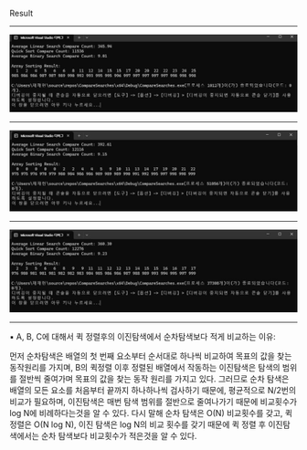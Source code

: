 Result 

---
![](https://github.com/JHONEY-076/5702216-Chae-Jae-Heon/blob/master/15-compareSearches/CompareSearches/%ED%99%94%EB%A9%B4%20%EC%BA%A1%EC%B2%98%202024-11-26%20230332.jpg)

---

![](https://github.com/JHONEY-076/5702216-Chae-Jae-Heon/blob/master/15-compareSearches/CompareSearches/%ED%99%94%EB%A9%B4%20%EC%BA%A1%EC%B2%98%202024-11-26%20230354.jpg)

---

![](https://github.com/JHONEY-076/5702216-Chae-Jae-Heon/blob/master/15-compareSearches/CompareSearches/%ED%99%94%EB%A9%B4%20%EC%BA%A1%EC%B2%98%202024-11-26%20230413.jpg)

---


▪ A, B, C에 대해서 퀵 정렬후의 이진탐색에서 순차탐색보다 적게 비교하는 이유:

먼저 순차탐색은 배열의 첫 번째 요소부터 순서대로 하나씩 비교하여 목표의 값을 찾는 동작원리를 가지며, B의 퀵정렬 이후 정렬된 배열에서 작동하는 이진탐색은 탐색의 범위를 절반씩 줄여가며 목표의 값을 찾는 동작 원리를 가지고 있다.
그러므로 순차 탐색은 배열의 모든 요소를 처음부터 끝까지 하나하나씩 검사하기 때문에, 평균적으로 N/2번의 비교가 필요하며, 이진탐색은 매번 탐색 범위를 절반으로 줄여나가기 때문에 비교횟수가 log N에 비례하다는것을 알 수 있다.
다시 말해 순차 탐색은 O(N) 비교횟수를 갖고, 퀵정렬은 O(N log N), 이진 탐색은 log N의 비교 횟수를 갖기 때문에 퀵 정렬 후 이진탐색에서는 순차 탐색보다 비교횟수가 적은것을 알 수 있다.

